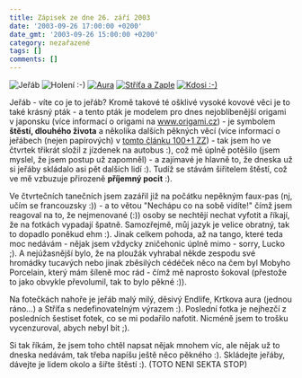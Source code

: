```yaml
---
title: Zápisek ze dne 26. září 2003
date: '2003-09-26 17:00:00 +0200'
date_gmt: '2003-09-26 15:00:00 +0200'
category: nezařazené
tags: []
comments: []
---
```

<p>
<div >  <img alt="Jeřáb" src="/assets/migrated/old-images/jerab.jpg"></a>  <img alt="Holení :-)" src="/assets/migrated/old-images/holeni.jpg"></a>  <a href="/assets/migrated/old-images/aura.jpg"><img alt="Aura" src="/assets/migrated/old-images/aura.jpg"></a>  <a href="/assets/migrated/old-images/stritazaple.jpg"><img alt="Stříťa a Zaple" src="/assets/migrated/old-images/stritazaple.jpg"></a>  <a href="/assets/migrated/old-images/kdosi.jpg"><img alt="Kdosi :-)" src="/assets/migrated/old-images/kdosi.jpg"></a>  </div>
<p>Jeřáb - víte co je to jeřáb? Kromě takové té ošklivé vysoké kovové věci je to také krásný pták -  a tento pták je modelem pro dnes nejoblíbenější origami v japonsku (více informací o origami na  <a href="http://www.origami.cz" target="_blank">www.origami.cz</a>) - je symbolem <strong>štěstí, dlouhého života</strong>  a&nbsp;několika dalších pěkných věcí  (více informací o jeřábech (nejen papírových) v  <a href="http://stoplusjedna.newtonit.cz/stare/199922/so22a22a.asp" target="_blank">tomto článku 100+1 ZZ</a>) -  tak jsem ho ve čtvrtek třikrát složil z jízdenek na autobus :), což mě úplně potěšilo (jsem myslel, že jsem postup  už zapomněl) - a zajímavé je hlavně to, že dneska už si jeřáby skládalo asi pět dalších lidí :). Tudíž  se stávám šiřitelem štěstí, což ve mě vzbuzuje přirozeně <strong>příjemný pocit</strong> :).</p>
<p>Ve čtvrtečních tanečních jsem zazářil již na počátku nepěkným faux-pas (nj, učím se francouzsky :)) -  a to větou "Nechápu co na sobě vidíte!" čímž jsem reagoval na to, že nejmenované (:)) osoby se nechtějí  nechat vyfotit a říkají, že na fotkách vypadají špatně. Samozřejmě, můj jazyk je velice obratný, tak to  dopadlo poněkud ehm :). Jinak celkem pohoda, až na tango, které teda moc nedávám - nějak jsem vždycky  zničehonic úplně mimo - sorry, Lucko ;). A nejúžasnější bylo, že na ploužák vyhrabal někde zespodu své hromádky  tucavých nebo jinak zběsilých cédéček něco na čem byl Mobyho Porcelain, který mám šíleně moc rád - čímž mě  naprosto šokoval (přestože to jako obvykle převolumil, tak to bylo pěkné :)).</p>
<p>Na fotečkách nahoře je jeřáb malý milý, děsivý Endlife, Krtkova aura (jednou ráno...) a Stříťa  s nedefinovatelným výrazem :). Poslední fotka je nejhezčí z posledních šestiset fotek, co se mi podařilo nafotit.  Nicméně jsem to trošku vycenzuroval, abych nebyl bit ;).</p>
<p>Si tak říkám, že jsem toho chtěl napsat nějak mnohem víc, ale nějak už to dneska nedávám, tak třeba napíšu ještě něco  pěkného :). Skládejte jeřáby, dávejte je lidem okolo a šiřte štěstí :). (TOTO NENI SEKTA STOP)</p>
